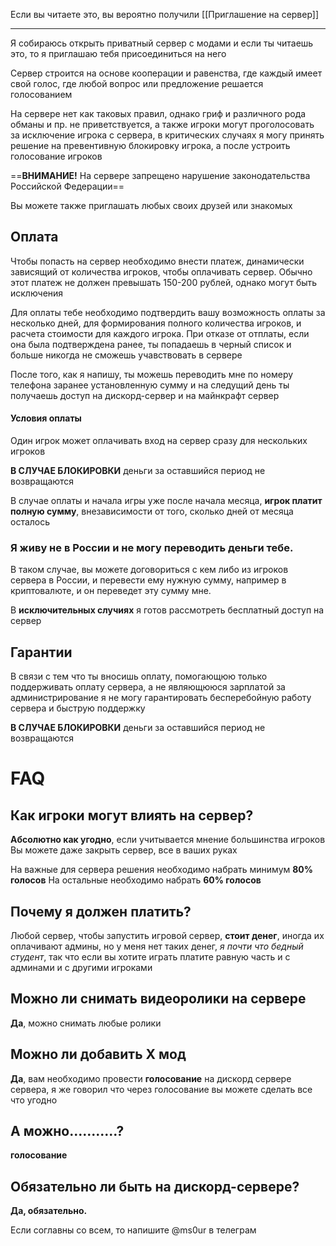 Если вы читаете это, вы вероятно получили [[Приглашение на сервер]]

---

Я собираюсь открыть приватный сервер с модами и если ты читаешь это, то я приглашаю тебя присоединиться на него

Сервер строится на основе кооперации и равенства, где каждый имеет свой голос, где любой вопрос или предложение решается голосованием

На сервере нет как таковых правил, однако гриф и различного рода обманы и пр. не приветствуется, а также игроки могут проголосовать за исключение игрока с сервера, в критических случаях я могу принять решение на превентивную блокировку игрока, а после устроить голосование игроков

==**ВНИМАНИЕ!** На сервере запрещено нарушение законодательства Российской Федерации==

Вы можете также приглашать любых своих друзей или знакомых

## Оплата

Чтобы попасть на сервер необходимо внести платеж, динамически зависящий от количества игроков, чтобы оплачивать сервер. Обычно этот платеж не должен превышать 150-200 рублей, однако могут быть исключения 

Для оплаты тебе необходимо подтвердить вашу возможность оплаты за несколько дней, для формирования полного количества игроков, и расчета стоимости для каждого игрока.
При отказе от отплаты, если она была подтверждена ранее, ты попадаешь в черный список и больше никогда не сможешь учавствовать в сервере

После того, как я напишу, ты можешь переводить мне по номеру телефона заранее установленную сумму и на следущий день ты получаешь доступ на дискорд-сервер и на майнкрафт сервер

#### Условия оплаты 

Один игрок может оплачивать вход на сервер сразу для нескольких игроков

**В СЛУЧАЕ БЛОКИРОВКИ** деньги за оставшийся период не возвращаются

В случае оплаты и начала игры уже после начала месяца, **игрок платит полную сумму**, внезависимости от того, сколько дней от месяца осталось

### Я живу не в России и не могу переводить деньги тебе.

В таком случае, вы можете договориться с кем либо из игроков сервера в России, и перевести ему нужную сумму, например в криптовалюте, и он переведет эту сумму мне.

В **исключительных случиях** я готов рассмотреть бесплатный доступ на сервер

## Гарантии

В связи с тем что ты вносишь оплату, помогающюю только поддерживать оплату сервера, а не являющююся зарплатой за администрирование я не могу гарантировать бесперебойную работу сервера и быструю поддержку

**В СЛУЧАЕ БЛОКИРОВКИ** деньги за оставшийся период не возвращаются



# FAQ

## Как игроки могут влиять на сервер?

**Абсолютно как угодно**, если учитывается мнение большинства игроков
Вы можете даже закрыть сервер, все в ваших руках

На важные для сервера решения необходимо набрать минимум **80% голосов** 
На остальные необходимо набрать **60% голосов** 

## Почему я должен платить?

Любой сервер, чтобы запустить игровой сервер, **стоит денег**, иногда их оплачивают админы, но у меня нет таких денег, *я почти что бедный студент*, так что если вы хотите играть платите равную часть и с админами и с другими игроками

## Можно ли снимать видеоролики на сервере

**Да**, можно снимать любые ролики

## Можно ли добавить X мод

**Да**, вам необходимо провести **голосование** на дискорд сервере сервера, я же говорил что через голосование вы можете сделать все что угодно

## А можно...........?

**голосование** 

## Обязательно ли быть на дискорд-сервере?

**Да, обязательно.**


Если соглавны со всем, то напишите @ms0ur в телеграм
